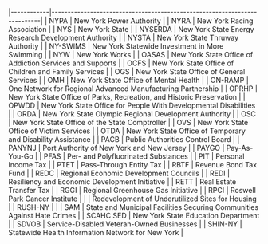 |------------|--------------------------------------------------------------------------|
| NYPA       | New York Power Authority                                                 |
| NYRA       | New York Racing Association                                              |
| NYS        | New York State                                                           |
| NYSERDA    | New York State Energy Research Development Authority                     |
| NYSTA      | New York State Thruway Authority                                         |
| NY-SWIMS   | New York Statewide Investment in More Swimming                           |
| NYW        | New York Works                                                           |
| OASAS      | New York State Office of Addiction Services and Supports                 |
| OCFS       | New York State Office of Children and Family Services                    |
| OGS        | New York State Office of General Services                                |
| OMH        | New York State Office of Mental Health                                   |
| ON-RAMP    | One Network for Regional Advanced Manufacturing Partnership              |
| OPRHP      | New York State Office of Parks, Recreation, and Historic Preservation    |
| OPWDD      | New York State Office for People With Developmental Disabilities         |
| ORDA       | New York State Olympic Regional Development Authority                    |
| OSC        | New York State Office of the State Comptroller                           |
| OVS        | New York State Office of Victim Services                                 |
| OTDA       | New York State Office of Temporary and Disability Assistance             |
| PACB       | Public Authorities Control Board                                         |
| PANYNJ     | Port Authority of New York and New Jersey                                |
| PAYGO      | Pay-As-You-Go                                                            |
| PFAS       | Per- and Polyfluorinated Substances                                      |
| PIT        | Personal Income Tax                                                      |
| PTET       | Pass-Through Entity Tax                                                  |
| RBTF       | Revenue Bond Tax Fund                                                    |
| REDC       | Regional Economic Development Councils                                   |
| REDI       | Resiliency and Economic Development Initiative                           |
| RETT       | Real Estate Transfer Tax                                                 |
| RGGI       | Regional Greenhouse Gas Initiative                                       |
| RPCI       | Roswell Park Cancer Institute                                            |
|            | Redevelopment of Underutilized Sites for Housing                         |
| RUSH-NY    |                                                                          |
| SAM        | State and Municipal Facilities  Securing Communities Against Hate Crimes |
| SCAHC  SED | New York State Education Department                                      |
| SDVOB      | Service-Disabled Veteran-Owned Businesses                                |
| SHIN-NY    | Statewide Health Information Network for New York                        |